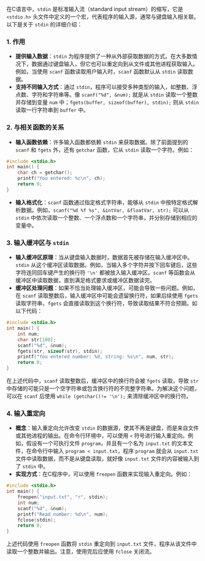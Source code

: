 在C语言中，`stdin` 是标准输入流（standard input stream）的缩写，它是 `<stdio.h>` 头文件中定义的一个宏，代表程序的输入源，通常与键盘输入相关联。以下是关于 `stdin` 的详细介绍：

### 1. 作用
 - **提供输入数据**：`stdin` 为程序提供了一种从外部获取数据的方式。在大多数情况下，数据通过键盘输入，但它也可以重定向到从文件或其他进程获取输入。例如，当使用 `scanf` 函数读取用户输入时，`scanf` 函数默认从 `stdin` 读取数据。
 - **支持不同输入方式**：通过 `stdin`，程序可以接受多种类型的输入，如整数、浮点数、字符和字符串等。像 `scanf("%d", &num);` 就是从 `stdin` 读取一个整数并存储到变量 `num` 中；`fgets(buffer, sizeof(buffer), stdin);` 则从 `stdin` 读取一行字符串到 `buffer` 中。

### 2. 与相关函数的关系
 - **输入函数依赖**：许多输入函数都依赖 `stdin` 来获取数据。除了前面提到的 `scanf` 和 `fgets` 外，还有 `getchar` 函数，它从 `stdin` 读取一个字符。例如：
```c
#include <stdio.h>
int main() {
    char ch = getchar();
    printf("You entered: %c\n", ch);
    return 0;
}
```
 - **输入格式化**：`scanf` 函数通过指定格式字符串，能够从 `stdin` 中按特定格式解析数据。例如，`scanf("%d %f %s", &intVar, &floatVar, str);` 可以从 `stdin` 中依次读取一个整数、一个浮点数和一个字符串，并分别存储到相应的变量中。

### 3. 输入缓冲区与 `stdin`
 - **输入缓冲区原理**：当从键盘输入数据时，数据首先被存储在输入缓冲区中。`stdin` 从这个缓冲区读取数据。例如，当输入多个字符并按下回车键后，这些字符连同回车键产生的换行符 `'\n'` 都被放入输入缓冲区。`scanf` 等函数会从缓冲区中读取数据，直到满足格式要求或缓冲区数据读完。
 - **缓冲区处理问题**：如果不恰当处理输入缓冲区，可能会导致一些问题。例如，在 `scanf` 读取整数后，输入缓冲区中可能会遗留换行符，如果后续使用 `fgets` 读取字符串，`fgets` 会直接读取到这个换行符，导致读取结果不符合预期。如以下代码：
```c
#include <stdio.h>
int main() {
    int num;
    char str[100];
    scanf("%d", &num);
    fgets(str, sizeof(str), stdin);
    printf("You entered number: %d, string: %s\n", num, str);
    return 0;
}
```
在上述代码中，`scanf` 读取整数后，缓冲区中的换行符会被 `fgets` 读取，导致 `str` 中存储的可能只是一个空字符串或包含换行符的不完整字符串。为解决这个问题，可以在 `scanf` 后使用 `while (getchar()!= '\n');` 来清除缓冲区中的换行符。

### 4. 输入重定向
 - **概念**：输入重定向允许改变 `stdin` 的数据源，使其不再是键盘，而是来自文件或其他进程的输出。在命令行环境中，可以使用 `<` 符号进行输入重定向。例如，假设有一个可执行文件 `program`，并且有一个名为 `input.txt` 的文本文件，在命令行中输入 `program < input.txt`，程序 `program` 就会从 `input.txt` 文件中读取数据，而不是从键盘读取，就好像 `input.txt` 文件的内容被输入到了 `stdin` 中。
 - **实现方式**：在C程序中，可以使用 `freopen` 函数来实现输入重定向。例如：
```c
#include <stdio.h>
int main() {
    freopen("input.txt", "r", stdin);
    int num;
    scanf("%d", &num);
    printf("Read number: %d\n", num);
    fclose(stdin);
    return 0;
}
```
上述代码使用 `freopen` 函数将 `stdin` 重定向到 `input.txt` 文件，程序从该文件中读取一个整数并输出。注意，使用完后应使用 `fclose` 关闭流。 
